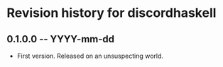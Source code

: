 # Revision history for discordhaskell

## 0.1.0.0 -- YYYY-mm-dd

* First version. Released on an unsuspecting world.
